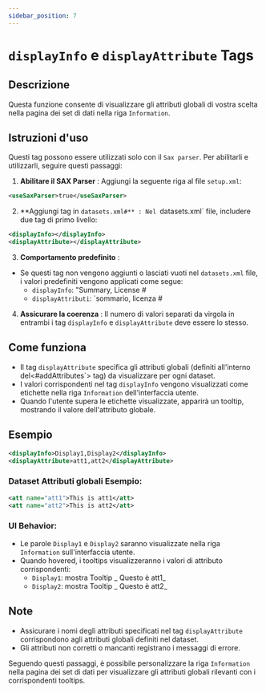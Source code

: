 ```yaml
---
sidebar_position: 7
---
```

# `displayInfo` e `displayAttribute` Tags

## Descrizione
Questa funzione consente di visualizzare gli attributi globali di vostra scelta nella pagina dei set di dati nella riga `Information`.

## Istruzioni d'uso
Questi tag possono essere utilizzati solo con il `Sax parser`. Per abilitarli e utilizzarli, seguire questi passaggi:

1.  **Abilitare il SAX Parser** :
Aggiungi la seguente riga al file `setup.xml`:
   ```xml
   <useSaxParser>true</useSaxParser>
   ```

2.  **Aggiungi tag in `datasets.xml#** :
Nel `datasets.xml` file, includere due tag di primo livello:
   ```xml
   <displayInfo></displayInfo>
   <displayAttribute></displayAttribute>
   ```

3.  **Comportamento predefinito** :
   - Se questi tag non vengono aggiunti o lasciati vuoti nel `datasets.xml` file, i valori predefiniti vengono applicati come segue:
     - `displayInfo`: "Summary, License #
     - `displayAttributi`: `sommario, licenza #

4.  **Assicurare la coerenza** :
Il numero di valori separati da virgola in entrambi i tag `displayInfo` e `displayAttribute` deve essere lo stesso.

## Come funziona
- Il tag `displayAttribute` specifica gli attributi globali (definiti all'interno del&lt;#addAttributes`&gt; tag) da visualizzare per ogni dataset.
- I valori corrispondenti nel tag `displayInfo` vengono visualizzati come etichette nella riga `Information` dell'interfaccia utente.
- Quando l'utente supera le etichette visualizzate, apparirà un tooltip, mostrando il valore dell'attributo globale.

## Esempio
```xml
<displayInfo>Display1,Display2</displayInfo>
<displayAttribute>att1,att2</displayAttribute>
```

### Dataset Attributi globali Esempio:
```xml
<att name="att1">This is att1</att>
<att name="att2">This is att2</att>
```

### UI Behavior:
- Le parole `Display1` e `Display2` saranno visualizzate nella riga `Information` sull'interfaccia utente.
- Quando hovered, i tooltips visualizzeranno i valori di attributo corrispondenti:
  - `Display1`: mostra Tooltip _ Questo è att1_
  - `Display2`: mostra Tooltip _ Questo è att2_

## Note
- Assicurare i nomi degli attributi specificati nel tag `displayAttribute` corrispondono agli attributi globali definiti nel dataset.
- Gli attributi non corretti o mancanti registrano i messaggi di errore.

Seguendo questi passaggi, è possibile personalizzare la riga `Information` nella pagina dei set di dati per visualizzare gli attributi globali rilevanti con i corrispondenti tooltips.
